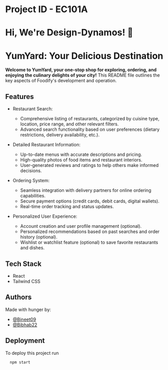 # Project ID - EC101A

<!-- # Hacking Guide for yumYard 😎

## .yumYard 🤞

It is a Food Delivery App made with React Js 😊


## How to setup it on your device ?? 🤔

### 🤞 Step 1

Click on Fork and rename it as

#### TeamName_ProjectID
### 🤞 Step 2 
Copy the https link from Code Section

#### Open Command Prompt and type

```http
  cd desktop
  git clone <https link>
```
Now the project is on your desktop now open it with your code editor
### 🤞 step 3
open terminal on the project and type 
```http
  cd yumYard
  npm i
  npm start
```
now you are got to go for hacking !!


## 😒 What You are  able to change? 
1. Given Colors
2. Logo
3. Landing page Image
4. Landing Text Design
5. Make it a single page on scroll or multipage as you wish




## 👌 Ask your doubt on Discord

[Click Here](https://discord.com/invite/8qJBt5pby5)  👈👈 -->


# Hi, We're Design-Dynamos! 👋


# YumYard: Your Delicious Destination

**Welcome to YumYard, your one-stop shop for exploring, ordering, and enjoying the culinary delights of your city!** This README file outlines the key aspects of Foodify's development and operation.


## Features

- Restaurant Search:
    - Comprehensive listing of restaurants, categorized by cuisine type, location, price range, and other relevant filters.
    - Advanced search functionality based on user preferences (dietary restrictions, delivery availability, etc.).
- Detailed Restaurant Information:
    - Up-to-date menus with accurate descriptions and pricing.
    - High-quality photos of food items and restaurant interiors.
    - User-generated reviews and ratings to help others make informed decisions.
- Ordering System:
    - Seamless integration with delivery partners for online ordering capabilities.
    - Secure payment options (credit cards, debit cards, digital wallets).
    - Real-time order tracking and status updates.

- Personalized User Experience:
    - Account creation and user profile management (optional).
    - Personalized recommendations based on past searches and order history (optional).
    - Wishlist or watchlist feature (optional) to save favorite restaurants and dishes.


## Tech Stack

- React
- Tailwind CSS



## Authors
Made with hunger by:
- [@Bineet09](https://github.com/Bineet09)
- [@Bibhab22](https://github.com/Bibhab22)



## Deployment

To deploy this project run

```bash
  npm start
```


